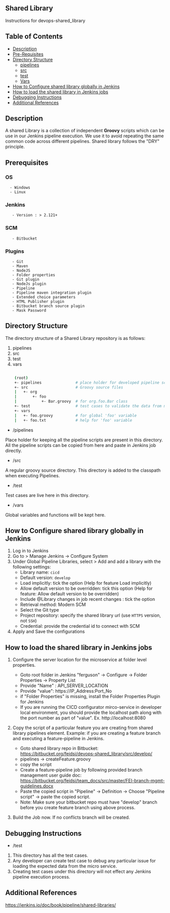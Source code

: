 
## Shared Library

Instructions for devops-shared_library

[TOC levels=1-6]: # "# Table of Contents"

## Table of Contents
- [Description](#description)
- [Pre-Requisites](#pre-requisites)
- [Directory Structure](#Directory-Structure)
    - [pipelines](#pipelines)
    - [src](#src)
    - [test](#test)
    - [Vars](#Vars) 
- [How to Configure shared library globally in Jenkins](#How-to-Configure-shared-library-globally-in-Jenkins)
- [How to load the shared library in Jenkins jobs](#How-to-load-the-shared-library-in-Jenkins-jobs)
- [Debugging Instructions](#Debugging-Instructions)
- [Additional References](#Additional-References)

## Description 
A shared Library is a collection of independent **Groovy** scripts which can be use in our Jenkins pipeline execution.
We use it to avoid repeating the same common code across different pipelines. Shared library follows the "DRY" principle. 

## Prerequisites

### OS
      - Windows
      - Linux
### Jenkins
       - Version : > 2.121+    
### SCM
       - Bitbucket
### Plugins
       - Git
       - Maven
       - NodeJS
       - Folder properties 
       - Git plugin 
       - NodeJs plugin 
       - Pipeline 
       - Pipeline maven integration plugin 
       - Extended choice parameters 
       - HTML Publisher plugin 
       - Bitbucket branch source plugin
       - Mask Password


## Directory Structure
   
The directory structure of a Shared Library repository is as follows:

   1. pipelines
   2. src
   3. test
   4. vars
   
```bash

    (root)
    +- pipelines               # place holder for developed pipeline scripts for Jenkins
    +- src                     # Groovy source files
    |   +- org
    |       +- foo
    |           +- Bar.groovy  # for org.foo.Bar class
    +- test                    # test cases to validate the data from microservice
    +- vars
    |   +- foo.groovy          # for global 'foo' variable
    |   +- foo.txt             # help for 'foo' variable   
```
   
   - /pipelines
     
   Place holder for keeping all the pipeline scripts are present in this directory. All the pipeline scripts can be copied from here and paste in Jenkins job directly. 

   - /src
   
   A regular groovy source directory. This directory is added to the classpath when executing Pipelines.
    
   - /test
      
   Test cases are live here in this directory. 
   
   - /vars 
   
   Global variables and functions will be kept here.

   
## How to Configure shared library globally in Jenkins

1. Log in to Jenkins
2. Go to > Manage Jenkins -> Configure System
3. Under Global Pipeline Libraries, select > Add and add a library with the following settings:
    - Library name: `cicd`
    - Default version: `develop`
    - Load implicitly: tick the option (Help for feature Load implicitly) 
    - Allow default version to be overridden: tick this option (Help for feature: Allow default version to be overridden) 
    - Include @Library changes in job recent changes : tick the option 
    - Retrieval method: Modern SCM
    - Select the Git type
    - Project repository: specify the shared library url (use `HTTPS` version, not `SSH`)
    - Credential: provide the credential id to connect with SCM
4. Apply and Save the configurations

##  How to load the shared library in Jenkins jobs

1. Configure the server location for the microservice at folder level properties. 
    - Goto root folder in Jenkins "ferguson" -> Configure -> Folder Properties -> Property List
    - Provide "Name" : API_SERVER_LOCATION
    - Provide "value": https://IP_Address:Port_No
    - if "Folder Properties" is missing, install the Folder Properties Plugin for Jenkins 
    - If you are running the CICD configurator mirco-service in developer local environment, you should provide the localhost path along with the port number as part of "value". Ex. http://localhost:8080
   
    
2. Copy the script of a particular feature you are creating from shared library pipelines element. Example: if you are creating a feature branch and executing a feature-pipeline in Jenkins. 
    - Goto shared library repo in Bitbucket: https://bitbucket.org/feidsi/devops-shared_library/src/develop/
    - pipelines -> createFeature.groovy 
    - copy the script 
    - Create a feature-pipeline job by following provided branch management user guide doc: https://bitbucket.org/feidsi/team_docs/src/master/FEI-branch-mgmt-guidelines.docx
    - Paste the copied script in "Pipeline" -> Definition -> Choose "Pipeline script" -> paste the copied script.
    - Note: Make sure your bitbucket repo must have "develop" branch before you create feature branch using above process. 
3. Build the Job now. If no conflicts branch will be created.
   
## Debugging Instructions   

   - /test
   
   1. This directory has all the test cases.
   2. Any developer can create test case to debug any particular issue for loading the expected data from the micro service.
   3. Creating test cases under this directory will not effect any Jenkins pipeline execution process. 
    
## Additional References

https://jenkins.io/doc/book/pipeline/shared-libraries/

